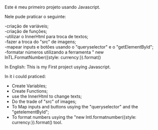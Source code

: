 Este é meu primeiro projeto usando Javascript.

Nele pude praticar o seguinte:

-criação de variáveis;<br>
-criação de funções;<br>
-utilizar o InnerHtml para troca de textos;<br>
-fazer a troca do "src" de imagens;<br>
-mapear inputs e botões usando o "queryselector" e o "getElementById";<br>
-formatar números utilizando a ferramenta " new InTL.FormatNumber({style: currency:}).format() 


In English:
This is my First project usying Javascript.

In it i could praticed:

- Create Variables; <br>
- Create Functions;<br>
- use the InnerHtml to change texts;<br>
- Do the trade of "src" of images;<br>
- To Map inputs and buttons usying the "queryselector" and the "getelementById";<br>
- To format numbers usying the "new Intl.formatnumber({style: currency:}).format() tool.
